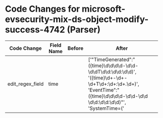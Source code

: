 # Code Changes for microsoft-evsecurity-mix-ds-object-modify-success-4742 (Parser)

| Code Change | Field Name | Before | After |
|-------------|------------|--------|-------|
| edit_regex_field | time |  | ['"TimeGenerated":"({time}\d\d\d\d-\d\d-\d\dT\d\d:\d\d:\d\d)', '({time}\d+-\d+-\d+T\d+:\d+:\d+\.\d+)', 'EventTime":"({time}\d\d\d\d-\d\d-\d\d \d\d:\d\d:\d\d)"', 'SystemTime=(\'|")({time}\d\d\d\d-\d\d-\d\dT\d\d:\d\d:\d\d)', '\srt=({time}\d{13})'] |